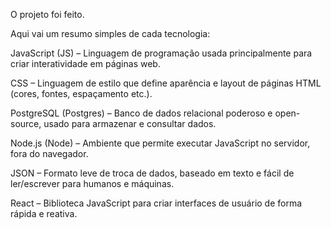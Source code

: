 O projeto foi feito.

Aqui vai um resumo simples de cada tecnologia:

JavaScript (JS) – Linguagem de programação usada principalmente para criar interatividade em páginas web.

CSS – Linguagem de estilo que define aparência e layout de páginas HTML (cores, fontes, espaçamento etc.).

PostgreSQL (Postgres) – Banco de dados relacional poderoso e open-source, usado para armazenar e consultar dados.

Node.js (Node) – Ambiente que permite executar JavaScript no servidor, fora do navegador.

JSON – Formato leve de troca de dados, baseado em texto e fácil de ler/escrever para humanos e máquinas.

React – Biblioteca JavaScript para criar interfaces de usuário de forma rápida e reativa.

